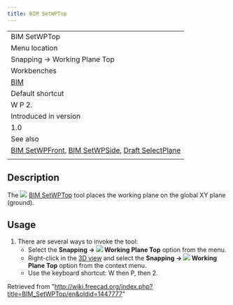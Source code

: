 ```yaml
---
title: BIM SetWPTop
---
```


|                                                                                                                                                                  |
| ---------------------------------------------------------------------------------------------------------------------------------------------------------------- |
| BIM SetWPTop                                                                                                                                                     |
| Menu location                                                                                                                                                    |
| Snapping → Working Plane Top                                                                                                                                     |
| Workbenches                                                                                                                                                      |
| [BIM](/BIM_Workbench "BIM Workbench")                                                                                                                            |
| Default shortcut                                                                                                                                                 |
| W P 2.                                                                                                                                                           |
| Introduced in version                                                                                                                                            |
| 1.0                                                                                                                                                              |
| See also                                                                                                                                                         |
| [BIM SetWPFront](/BIM_SetWPFront "BIM SetWPFront"), [BIM SetWPSide](/BIM_SetWPSide "BIM SetWPSide"), [Draft SelectPlane](/Draft_SelectPlane "Draft SelectPlane") |
|                                                                                                                                                                  |

## Description

The ![](/images/BIM_SetWPTop.svg) [BIM SetWPTop](/BIM_SetWPTop "BIM SetWPTop") tool places the working plane on the global XY plane (ground).

## Usage

1. There are several ways to invoke the tool:
   - Select the **Snapping → ![](/images/BIM_SetWPTop.svg) Working Plane Top** option from the menu.
   - Right-click in the [3D view](/3D_view "3D view") and select the **Snapping → ![](/images/BIM_SetWPTop.svg) Working Plane Top** option from the context menu.
   - Use the keyboard shortcut: W then P, then 2.

Retrieved from "<http://wiki.freecad.org/index.php?title=BIM_SetWPTop/en&oldid=1447777>"
